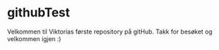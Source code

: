 # githubTest

Velkommen til Viktorias første repository på gitHub. Takk for besøket og velkommen igjen :) 
